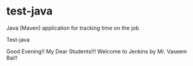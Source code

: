 # test-java
Java (Maven) application for tracking time on the job

Test-java

Good Evening!! My Dear Students!!! Welcome to Jenkins by Mr. Vaseem Bai!!
